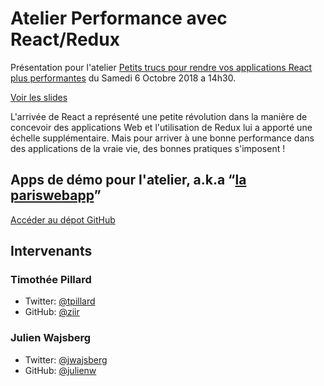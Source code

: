 # Atelier Performance avec React/Redux

Présentation pour l'atelier [Petits trucs pour rendre vos applications React plus performantes](https://www.paris-web.fr/2018/ateliers/petits-trucs-pour-rendre-vos-applications-react-plus-performantes.php) du Samedi 6 Octobre 2018 a 14h30.

[Voir les slides](https://julienw.github.io/presentation-react-perf-parisweb-2018/index.html)

L'arrivée de React a représenté une petite révolution dans la manière de concevoir des applications Web et l'utilisation de Redux lui a apporté une échelle supplémentaire. Mais pour arriver à une bonne performance dans des applications de la vraie vie, des bonnes pratiques s'imposent !

## Apps de démo pour l'atelier, a.k.a “[la pariswebapp](https://parisweb.app)”

[Accéder au dépot GitHub](https://github.com/ziir/pariswebapp)

## Intervenants

### Timothée Pillard

- Twitter: [@tpillard](https://twitter.com/tpillard)
- GitHub: [@ziir](https://github.com/ziir)

### Julien Wajsberg

- Twitter: [@jwajsberg](https://twitter.com/jwajsberg)
- GitHub: [@julienw](https://github.com/julienw)
